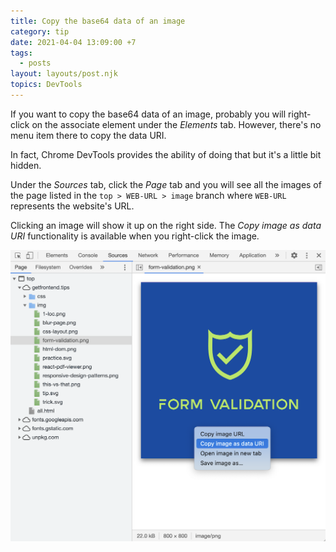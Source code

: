 ```yaml
---
title: Copy the base64 data of an image
category: tip
date: 2021-04-04 13:09:00 +7
tags:
  - posts
layout: layouts/post.njk
topics: DevTools
---
```


If you want to copy the base64 data of an image, probably you will right-click on the associate element under the _Elements_ tab. However, there's no menu item there to copy the data URI.

In fact, Chrome DevTools provides the ability of doing that but it's a little bit hidden.

Under the _Sources_ tab, click the _Page_ tab and you will see all the images of the page listed in the `top > WEB-URL > image` branch where `WEB-URL` represents the website's URL.

Clicking an image will show it up on the right side. The _Copy image as data URI_ functionality is available when you right-click the image.

![Copy image URI with DevTools](/img/copy-image-uri.png)